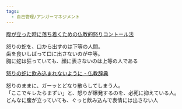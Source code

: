 ```yaml
---
tags:
  - 自己管理/アンガーマネジメント
---
```

[腹が立った時に落ち着くための仏教的怒りコントール法](https://true-buddhism.com/teachings/anger/)

怒りの蛇を、口から出すのは下等の人間。  
歯を食いしばって口に出さないのが中等。  
胸に蛇は狂っていても、顔に表さないのは上等の人である

[怒りの蛇に飲み込まれないように - 仏教辞典](https://bukkyouwakaru.com/dic/s55.html)

怒りのままに、ガーッとどなり散らしてしまう人。  
「ここでキレたらまずい」と、怒りが爆発するのを、必死に抑えている人。  
どんなに腹が立っていても、ぐっと飲み込んで表情には出さない人

